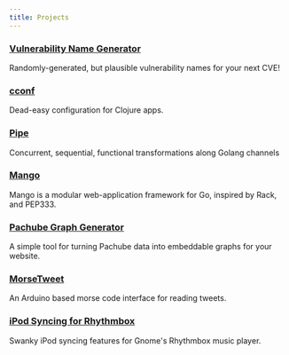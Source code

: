 ```yaml
---
title: Projects
---
```


### [Vulnerability Name Generator](/vulnerability-name-generator)

Randomly-generated, but plausible vulnerability names for your next
CVE!

### [cconf](http://github.com/paulbellamy/cconf)

Dead-easy configuration for Clojure apps.


### [Pipe](http://github.com/paulbellamy/pipe)

Concurrent, sequential, functional transformations along Golang channels


### [Mango](http://github.com/paulbellamy/mango)

Mango is a modular web-application framework for Go, inspired by Rack, and PEP333.


### [Pachube Graph Generator](http://pachube.github.com/pachube_graph_library)

A simple tool for turning Pachube data into embeddable graphs for your website.


### [MorseTweet](/Senior-Project)

An Arduino based morse code interface for reading tweets.


### [iPod Syncing for Rhythmbox](/Rhythmbox-iPod-Plugin)

Swanky iPod syncing features for Gnome's Rhythmbox music player.
